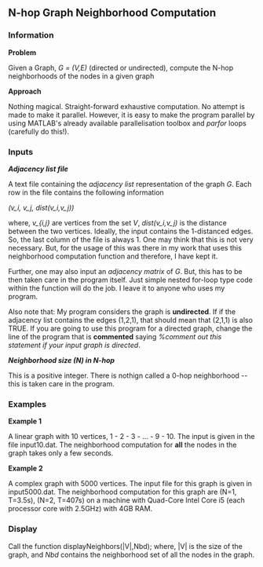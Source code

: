 ## N-hop Graph Neighborhood Computation

### Information

**Problem** 

Given a Graph, *G = (V,E)* (directed or undirected), compute the N-hop neighborhoods of the nodes in a given graph

**Approach**

Nothing magical. Straight-forward exhaustive computation. No attempt is made to make it parallel. However, it is easy to make the program parallel by using MATLAB's already available parallelisation toolbox and *parfor* loops (carefully do this!).

### Inputs 

***Adjacency list file***

A text file containing the *adjacency list* representation of the graph *G*. Each row in the file contains the following information

*(v_i, v_j, dist(v_i,v_j))*

where, *v_{i,j}* are vertices from the set *V*, *dist(v_i,v_j)* is the distance between the two vertices. Ideally, the input contains the 1-distanced edges. So, the last column of the file is always 1. One may think that this is not very necessary. But, for the usage of this was there in my work that uses this neighborhood computation function and therefore, I have kept it. 

Further, one may also input an *adjacency matrix* of *G*. But, this has to be then taken care in the program itself. Just simple nested for-loop type code within the function will do the job. I leave it to anyone who uses my program.

Also note that: My program considers the graph is **undirected**. If if the adjacency list contains the edges (1,2,1), that should mean that (2,1,1) is also TRUE. If you are going to use this program for a directed graph, change the line of the program that is **commented** saying *%comment out this statement if your input graph is directed*.

***Neighborhood size (N) in N-hop***

This is a positive integer. There is nothign called a 0-hop neighborhood -- this is taken care in the program.


### Examples

**Example 1**

A linear graph with 10 vertices, 1 - 2 - 3 - ... - 9 - 10. The input is given in the file input10.dat. The neighborhood computation for **all** the nodes in the graph takes only a few seconds.

**Example 2**

A complex graph with 5000 vertices. The input file for this graph is given in input5000.dat. The neighborhood computation for this graph are (N=1, T=3.5s), (N=2, T=407s) on a machine with Quad-Core Intel Core i5 (each processor core with 2.5GHz) with 4GB RAM.


### Display

Call the function displayNeighbors(|V|,Nbd); where, |V| is the size of the graph, and *Nbd* contains the neighborhood set of all the nodes in the graph. 
